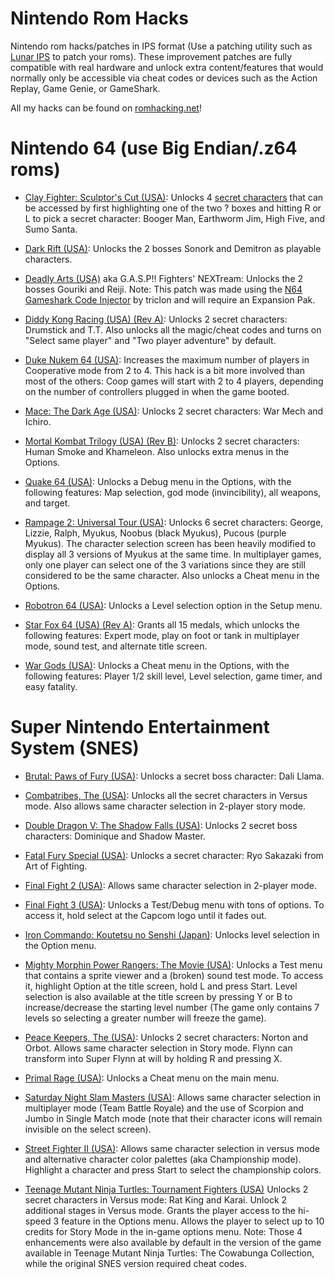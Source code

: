 # Nintendo Rom Hacks
Nintendo rom hacks/patches in IPS format (Use a patching utility such as [Lunar IPS](https://www.romhacking.net/utilities/240/) to patch your roms).
These improvement patches are fully compatible with real hardware and unlock extra content/features that would normally only be accessible via cheat codes or devices such as the Action Replay, Game Genie, or GameShark.

All my hacks can be found on [romhacking.net](https://www.romhacking.net/community/7786/)!

# Nintendo 64 (use Big Endian/.z64 roms)

- [Clay Fighter: Sculptor's Cut (USA)](https://gamefaqs.gamespot.com/n64/574483-clayfighter-the-sculptors-cut/cheats):
Unlocks 4 [secret characters](https://www.youtube.com/watch?v=pZLJLsobgaA) that can be accessed by first highlighting one of the two ? boxes and hitting R or L to pick a secret character: Booger Man, Earthworm Jim, High Five, and Sumo Santa.

- [Dark Rift (USA)](https://gamefaqs.gamespot.com/n64/197049-dark-rift/cheats):
Unlocks the 2 bosses Sonork and Demitron as playable characters.

- [Deadly Arts (USA)](https://gamefaqs.gamespot.com/n64/197070-deadly-arts/cheats) aka G.A.S.P!! Fighters' NEXTream:
Unlocks the 2 bosses Gouriki and Reiji.
Note: This patch was made using the [N64 Gameshark Code Injector](https://www.romhacking.net/utilities/1659) by triclon and will require an Expansion Pak.

- [Diddy Kong Racing (USA) (Rev A)](https://gamefaqs.gamespot.com/n64/197118-diddy-kong-racing/cheats/):
Unlocks 2 secret characters: Drumstick and T.T.
Also unlocks all the magic/cheat codes and turns on "Select same player" and "Two player adventure" by default.

- [Duke Nukem 64 (USA)](https://tcrf.net/Duke_Nukem_64#Number_of_Players_.28change_the_last_number_in_HEX.29):
Increases the maximum number of players in Cooperative mode from 2 to 4. This hack is a bit more involved than most of the others:
Coop games will start with 2 to 4 players, depending on the number of controllers plugged in when the game booted.

- [Mace: The Dark Age (USA)](https://gamefaqs.gamespot.com/n64/583594-mace-the-dark-age/cheats):
Unlocks 2 secret characters: War Mech and Ichiro.

- [Mortal Kombat Trilogy (USA) (Rev B)](https://gamefaqs.gamespot.com/ps/197997-mortal-kombat-trilogy/cheats):
Unlocks 2 secret characters: Human Smoke and Khameleon. Also unlocks extra menus in the Options.

- [Quake 64 (USA)](https://gamefaqs.gamespot.com/n64/198375-quake/cheats):
Unlocks a Debug menu in the Options, with the following features: Map selection, god mode (invincibility), all weapons, and target.

- [Rampage 2: Universal Tour (USA)](https://gamefaqs.gamespot.com/n64/198408-rampage-2-universal-tour/cheats):
Unlocks 6 secret characters: George, Lizzie, Ralph, Myukus, Noobus (black Myukus), Pucous (purple Myukus). The character selection screen has been heavily modified to display all 3 versions of Myukus at the same time. In multiplayer games, only one player can select one of the 3 variations since they are still considered to be the same character.
Also unlocks a Cheat menu in the Options.

- [Robotron 64 (USA)](https://gamefaqs.gamespot.com/n64/198501-robotron-64/cheats):
Unlocks a Level selection option in the Setup menu.

- [Star Fox 64 (USA) (Rev A)](https://gamefaqs.gamespot.com/n64/198759-star-fox-64/cheats):
Grants all 15 medals, which unlocks the following features: Expert mode, play on foot or tank in multiplayer mode, sound test, and alternate title screen.

- [War Gods (USA)](https://gamefaqs.gamespot.com/n64/199248-war-gods/cheats):
Unlocks a Cheat menu in the Options, with the following features: Player 1/2 skill level, Level selection, game timer, and easy fatality.

# Super Nintendo Entertainment System (SNES)

- [Brutal: Paws of Fury (USA)](https://gamefaqs.gamespot.com/snes/563531-brutal-paws-of-fury/cheats):
Unlocks a secret boss character: Dali Llama.

- [Combatribes, The (USA)](https://gamefaqs.gamespot.com/snes/588261-the-combatribes/cheats):
Unlocks all the secret characters in Versus mode. Also allows same character selection in 2-player story mode.

- [Double Dragon V: The Shadow Falls (USA)](https://gamefaqs.gamespot.com/jaguar/586883-double-dragon-v-the-shadow-falls/cheats):
Unlocks 2 secret boss characters: Dominique and Shadow Master.

- [Fatal Fury Special (USA)](https://gamefaqs.gamespot.com/snes/588325-fatal-fury-special/cheats):
Unlocks a secret character: Ryo Sakazaki from Art of Fighting.

- [Final Fight 2 (USA)](https://gamefaqs.gamespot.com/snes/588333-final-fight-2/cheats):
Allows same character selection in 2-player mode.

- [Final Fight 3 (USA)](https://tcrf.net/Final_Fight_3_(SNES)#Debug_Mode):
Unlocks a Test/Debug menu with tons of options. To access it, hold select at the Capcom logo until it fades out.

- [Iron Commando: Koutetsu no Senshi (Japan)](https://gamefaqs.gamespot.com/snes/571224-iron-commando-koutetsu-no-senshi/cheats):
Unlocks level selection in the Option menu.

- [Mighty Morphin Power Rangers: The Movie (USA)](https://tcrf.net/Mighty_Morphin_Power_Rangers:_The_Movie_(SNES)#Test_Mode):
Unlocks a Test menu that contains a sprite viewer and a (broken) sound test mode. To access it, highlight Option at the title screen, hold L and press Start.
Level selection is also available at the title screen by pressing Y or B to increase/decrease the starting level number (The game only contains 7 levels so selecting a greater number will freeze the game).

- [Peace Keepers, The (USA)](https://gamefaqs.gamespot.com/snes/588561-the-peace-keepers/cheats):
Unlocks 2 secret characters: Norton and Orbot. Allows same character selection in Story mode. Flynn can transform into Super Flynn at will by holding R and pressing X. 

- [Primal Rage (USA)](https://gamefaqs.gamespot.com/snes/588587-primal-rage/cheats):
Unlocks a Cheat menu on the main menu.

- [Saturday Night Slam Masters (USA)](https://gamefaqs.gamespot.com/snes/588642-saturday-night-slam-masters/cheats):
Allows same character selection in multiplayer mode (Team Battle Royale) and the use of Scorpion and Jumbo in Single Match mode (note that their character icons will remain invisible on the select screen).

- [Street Fighter II (USA)](https://gamefaqs.gamespot.com/snes/588700-street-fighter-ii/cheats):
Allows same character selection in versus mode and alternative character color palettes (aka Championship mode). Highlight a character and press Start to select the championship colors.

- [Teenage Mutant Ninja Turtles: Tournament Fighters (USA)](https://en.wikipedia.org/wiki/Teenage_Mutant_Ninja_Turtles:_Tournament_Fighters#Super_NES_version)
Unlocks 2 secret characters in Versus mode: Rat King and Karai. Unlock 2 additional stages in Versus mode. Grants the player access to the hi-speed 3 feature in the Options menu. Allows the player to select up to 10 credits for Story Mode in the in-game options menu.
Note: Those 4 enhancements were also available by default in the version of the game available in Teenage Mutant Ninja Turtles: The Cowabunga Collection, while the original SNES version required cheat codes.
